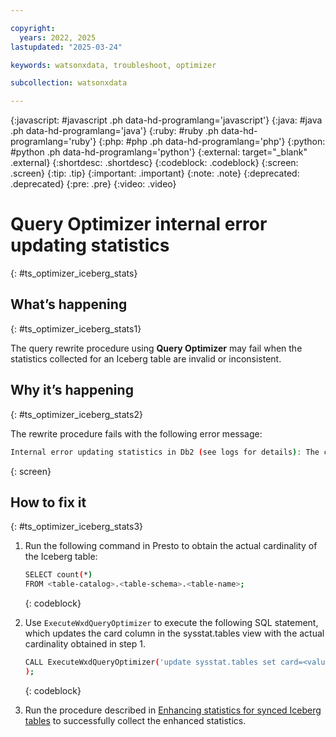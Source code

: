 ```yaml
---

copyright:
  years: 2022, 2025
lastupdated: "2025-03-24"

keywords: watsonxdata, troubleshoot, optimizer

subcollection: watsonxdata

---
```


{:javascript: #javascript .ph data-hd-programlang='javascript'}
{:java: #java .ph data-hd-programlang='java'}
{:ruby: #ruby .ph data-hd-programlang='ruby'}
{:php: #php .ph data-hd-programlang='php'}
{:python: #python .ph data-hd-programlang='python'}
{:external: target="_blank" .external}
{:shortdesc: .shortdesc}
{:codeblock: .codeblock}
{:screen: .screen}
{:tip: .tip}
{:important: .important}
{:note: .note}
{:deprecated: .deprecated}
{:pre: .pre}
{:video: .video}

# Query Optimizer internal error updating statistics
{: #ts_optimizer_iceberg_stats}

## What’s happening
{: #ts_optimizer_iceberg_stats1}

The query rewrite procedure using **Query Optimizer** may fail when the statistics collected for an Iceberg table are invalid or inconsistent.

## Why it’s happening
{: #ts_optimizer_iceberg_stats2}

The rewrite procedure fails with the following error message:

   ```bash
   Internal error updating statistics in Db2 (see logs for details): The catalog statistic "<value>" for column "<volumn-name>" is out of range for its target column, has an invalid format, or is inconsistent in relation to some other statistic. Reason Code = "6".. SQLCODE=-1227, SQLSTATE=23521, DRIVER=4.33.32:
   ```
   {: screen}

## How to fix it
{: #ts_optimizer_iceberg_stats3}

1. Run the following command in Presto to obtain the actual cardinality of the Iceberg table:

   ```bash
   SELECT count(*)
   FROM <table-catalog>.<table-schema>.<table-name>;
   ```
   {: codeblock}

1. Use `ExecuteWxdQueryOptimizer` to execute the following SQL statement, which updates the card column in the sysstat.tables view with the actual cardinality obtained in step 1.

   ```bash
   CALL ExecuteWxdQueryOptimizer('update sysstat.tables set card=<value from count(*) in Presto> where TABSCHEMA='<table-catalog>.<table-schema>' AND TABNAME='<table-name>'');
   );
   ```
   {: codeblock}

1. Run the procedure described in [Enhancing statistics for synced Iceberg tables](/docs/watsonxdata?topic=watsonxdata-optimizer_iceberg_stats) to successfully collect the enhanced statistics.
